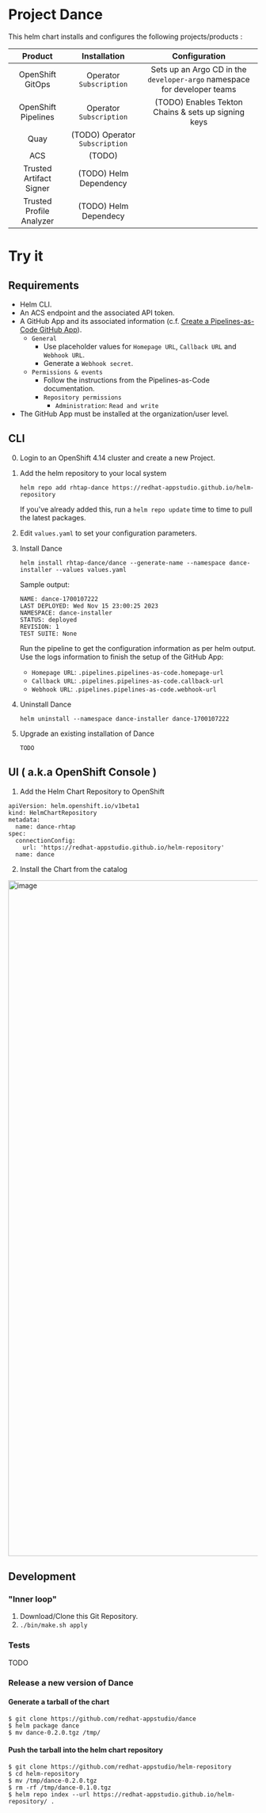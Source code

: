 # Project Dance

This helm chart installs and configures the following projects/products :


| Product | Installation    | Configuration   |
| :---:   | :---: | :---: |
| OpenShift GitOps | Operator `Subscription`   | Sets up an Argo CD in the `developer-argo` namespace for developer teams   |
| OpenShift Pipelines | Operator  `Subscription` | (TODO) Enables Tekton Chains & sets up signing keys   |
| Quay | (TODO) Operator `Subscription`  |    |
| ACS | (TODO)   |    |
| Trusted Artifact Signer | (TODO) Helm Dependency   |    |
| Trusted Profile Analyzer | (TODO) Helm Dependecy   |    |


# Try it

## Requirements

* Helm CLI.
* An ACS endpoint and the associated API token.
* A GitHub App and its associated information (c.f. [Create a Pipelines-as-Code GitHub App](https://pipelinesascode.com/docs/install/github_apps/)).
  * `General`
    * Use placeholder values for `Homepage URL`, `Callback URL` and `Webhook URL`.
    * Generate a `Webhook secret`.
  * `Permissions & events`
    * Follow the instructions from the Pipelines-as-Code documentation.
    * `Repository permissions`
      * `Administration`: `Read and write`
* The GitHub App must be installed at the organization/user level.

## CLI

0. Login to an OpenShift 4.14 cluster and create a new Project.

1. Add the helm repository to your local system 

    `helm repo add rhtap-dance https://redhat-appstudio.github.io/helm-repository`
    
    If you've already added this, run a `helm repo update` time to time to pull the latest packages.

2. Edit `values.yaml` to set your configuration parameters.

3. Install Dance

    `helm install rhtap-dance/dance --generate-name --namespace dance-installer --values values.yaml`

    Sample output:
    
    ```
    NAME: dance-1700107222
    LAST DEPLOYED: Wed Nov 15 23:00:25 2023
    NAMESPACE: dance-installer
    STATUS: deployed
    REVISION: 1
    TEST SUITE: None
    ```

    Run the pipeline to get the configuration information as per helm output.
    Use the logs information to finish the setup of the GitHub App:
    * `Homepage URL`: `.pipelines.pipelines-as-code.homepage-url`
    * `Callback URL`: `.pipelines.pipelines-as-code.callback-url`
    * `Webhook URL`: `.pipelines.pipelines-as-code.webhook-url`

3. Uninstall Dance

    `helm uninstall --namespace dance-installer dance-1700107222`

4. Upgrade an existing installation of Dance

    `TODO`

## UI ( a.k.a OpenShift Console )

1. Add the Helm Chart Repository to OpenShift 

```
apiVersion: helm.openshift.io/v1beta1
kind: HelmChartRepository
metadata:
  name: dance-rhtap
spec:
  connectionConfig:
    url: 'https://redhat-appstudio.github.io/helm-repository'
  name: dance
```

2. Install the Chart from the catalog

<img width="1365" alt="image" src="https://user-images.githubusercontent.com/545280/283235252-c3dfc4d7-c11b-43ff-8a52-8b1321727b3e.png">



## Development

### "Inner loop"

1. Download/Clone this Git Repository.
2. `./bin/make.sh apply`

### Tests

TODO

### Release a new version of Dance

#### Generate a tarball of the chart


```
$ git clone https://github.com/redhat-appstudio/dance
$ helm package dance
$ mv dance-0.2.0.tgz /tmp/
```

#### Push the tarball into the helm chart repository


```
$ git clone https://github.com/redhat-appstudio/helm-repository
$ cd helm-repository
$ mv /tmp/dance-0.2.0.tgz
$ rm -rf /tmp/dance-0.1.0.tgz
$ helm repo index --url https://redhat-appstudio.github.io/helm-repository/ .
```
